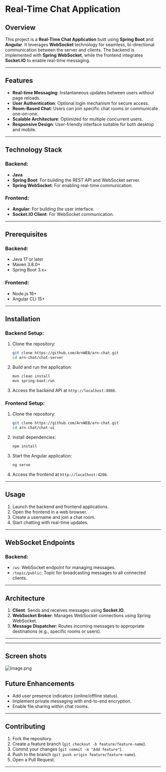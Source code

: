 # Real-Time Chat Application

## Overview

This project is a **Real-Time Chat Application** built using **Spring Boot** and **Angular**. It leverages **WebSocket** technology for seamless, bi-directional communication between the server and clients. The backend is implemented with **Spring WebSocket**, while the frontend integrates **Socket.IO** to enable real-time messaging.

---

## Features

- **Real-time Messaging**: Instantaneous updates between users without page reloads.
- **User Authentication**: Optional login mechanism for secure access.
- **Room-Based Chat**: Users can join specific chat rooms or communicate one-on-one.
- **Scalable Architecture**: Optimized for multiple concurrent users.
- **Responsive Design**: User-friendly interface suitable for both desktop and mobile.

---

## Technology Stack

### Backend:

- **Java**
- **Spring Boot**: For building the REST API and WebSocket server.
- **Spring WebSocket**: For enabling real-time communication.

### Frontend:

- **Angular**: For building the user interface.
- **Socket.IO Client**: For WebSocket communication.

---

## Prerequisites

### Backend:

- Java 17 or later
- Maven 3.8.0+
- Spring Boot 3.x+

### Frontend:

- Node.js 16+
- Angular CLI 15+

---

## Installation

### Backend Setup:

1. Clone the repository:
    
    ```bash
    git clone https://github.com/ArnWEB/arn-chat.git
    cd arn-chat/chat-server
    
    ```
    
2. Build and run the application:
    
    ```bash
    mvn clean install
    mvn spring-boot:run
    
    ```
    
3. Access the backend API at `http://localhost:8080`.

### Frontend Setup:

1. Clone the repository:
    
    ```bash
    git clone https://github.com/ArnWEB/arn-chat.git
    cd arn-chat/chat-ui
    
    ```
    
2. Install dependencies:
    
    ```bash
    npm install
    
    ```
    
3. Start the Angular application:
    
    ```bash
    ng serve
    
    ```
    
4. Access the frontend at `http://localhost:4200`.

---

## Usage

1. Launch the backend and frontend applications.
2. Open the frontend in a web browser.
3. Create a username and join a chat room.
4. Start chatting with real-time updates.

---

## WebSocket Endpoints

### Backend:

- `/ws`: WebSocket endpoint for managing messages.
- `/topic/public`: Topic for broadcasting messages to all connected clients.

---

## Architecture

1. **Client**: Sends and receives messages using **Socket.IO**.
2. **WebSocket Broker**: Manages WebSocket connections using Spring WebSocket.
3. **Message Dispatcher**: Routes incoming messages to appropriate destinations (e.g., specific rooms or users).

---

---

## Screen shots

![image.png](https://prod-files-secure.s3.us-west-2.amazonaws.com/cbe83fa8-eb69-4f82-84f7-a60c6a12d536/0830af40-2a17-43da-86bb-5a699f2cc3ea/image.png)

## Future Enhancements

- Add user presence indicators (online/offline status).
- Implement private messaging with end-to-end encryption.
- Enable file sharing within chat rooms.

---

## Contributing

1. Fork the repository.
2. Create a feature branch (`git checkout -b feature/feature-name`).
3. Commit your changes (`git commit -m "Add feature"`).
4. Push to the branch (`git push origin feature/feature-name`).
5. Open a Pull Request.

---
